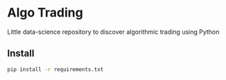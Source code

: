 # Algo Trading

Little data-science repository to discover algorithmic trading using Python

## Install

```sh
pip install -r requirements.txt
```
